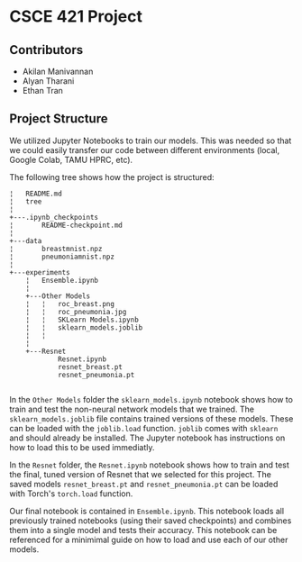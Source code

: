 # CSCE 421 Project

## Contributors

- Akilan Manivannan
- Alyan Tharani
- Ethan Tran

## Project Structure

We utilized Jupyter Notebooks to train our models. This was needed so that we could easily transfer our code between different environments (local, Google Colab, TAMU HPRC, etc).

The following tree shows how the project is structured:

```
¦   README.md
¦   tree
¦   
+---.ipynb_checkpoints
¦       README-checkpoint.md
¦       
+---data
¦       breastmnist.npz
¦       pneumoniamnist.npz
¦       
+---experiments
    ¦   Ensemble.ipynb
    ¦   
    +---Other Models
    ¦   ¦   roc_breast.png
    ¦   ¦   roc_pneumonia.jpg
    ¦   ¦   SKLearn Models.ipynb
    ¦   ¦   sklearn_models.joblib
    ¦   ¦   
    ¦           
    +---Resnet
            Resnet.ipynb
            resnet_breast.pt
            resnet_pneumonia.pt
            
```

In the `Other Models` folder the `sklearn_models.ipynb` notebook shows how to train and test the non-neural network models that we trained. The `sklearn_models.joblib` file contains trained versions of these models. These can be loaded with the `joblib.load` function. `joblib` comes with `sklearn` and should already be installed. The Jupyter notebook has instructions on how to load this to be used immediatly.

In the `Resnet` folder, the `Resnet.ipynb` notebook shows how to train and test the final, tuned version of Resnet that we selected for this project. The saved models `resnet_breast.pt` and `resnet_pneumonia.pt` can be loaded with Torch's `torch.load` function.

Our final notebook is contained in `Ensemble.ipynb`. This notebook loads all previously trained notebooks (using their saved checkpoints) and combines them into a single model and tests their accuracy. This notebook can be referenced for a minimimal guide on how to load and use each of our other models.
